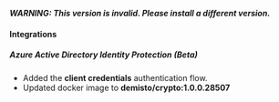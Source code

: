 ***WARNING: This version is invalid. Please install a different version.***


#### Integrations
##### Azure Active Directory Identity Protection (Beta)
- Added the **client credentials** authentication flow.
- Updated docker image to **demisto/crypto:1.0.0.28507**